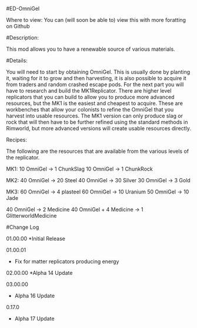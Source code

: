 #ED-OmniGel

Where to view: You can (will soon be able to) view this with more foratting on Github

#Description:

This mod allows you to have a renewable source of various materials.

#Details:

You will need to start by obtaining OmniGel. This is usually done by planting it, waiting for it to grow and then harvesting, it is also possible to acquire it from traders and random crashed escape pods. 
For the next part you will have to research and build the MK1Replicator. There are higher level replicators that you can build to allow you to produce more advanced resources, but the MK1 is the easiest and cheapest to acquire. These are workbenches that allow your colonists to refine the OmniGel that you harvest into usable resources. The MK1 version can only produce slag or rock that will then have to be further refined using the standard methods in Rimworld, but more advanced versions will create usable resources directly.

Recipes:

The following are the resources that are available from the various levels of the replicator.

MK1:
10 OmniGel -> 1 ChunkSlag
10 OmniGel -> 1 ChunkRock 

MK2:
40 OmniGel -> 20 Steel
40 OmniGel -> 30 Silver
30 OmniGel -> 3 Gold

MK3:
60 OmniGel -> 4 plasteel
60 OmniGel -> 10 Uranium
50 OmniGel -> 10 Jade

40 OmniGel -> 2 Medicine
40 OmniGel + 4 Medicine -> 1 GlitterworldMedicine

#Change Log

01.00.00
*Initial Release

01.00.01
* Fix for matter replicators producing energy

02.00.00
*Alpha 14 Update

03.00.00
* Alpha 16 Update

0.17.0
* Alpha 17 Update
